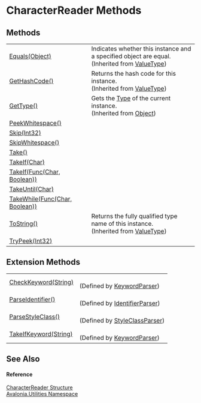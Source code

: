 # CharacterReader Methods




## Methods
<table>
<tr>
<td><a href="https://learn.microsoft.com/dotnet/api/system.valuetype.equals" target="_blank" rel="noopener noreferrer">Equals(Object)</a></td>
<td>Indicates whether this instance and a specified object are equal.<br />(Inherited from <a href="https://learn.microsoft.com/dotnet/api/system.valuetype" target="_blank" rel="noopener noreferrer">ValueType</a>)</td>
</tr>
<tr>
<td><a href="https://learn.microsoft.com/dotnet/api/system.valuetype.gethashcode" target="_blank" rel="noopener noreferrer">GetHashCode()</a></td>
<td>Returns the hash code for this instance.<br />(Inherited from <a href="https://learn.microsoft.com/dotnet/api/system.valuetype" target="_blank" rel="noopener noreferrer">ValueType</a>)</td>
</tr>
<tr>
<td><a href="https://learn.microsoft.com/dotnet/api/system.object.gettype" target="_blank" rel="noopener noreferrer">GetType()</a></td>
<td>Gets the <a href="https://learn.microsoft.com/dotnet/api/system.type" target="_blank" rel="noopener noreferrer">Type</a> of the current instance.<br />(Inherited from <a href="https://learn.microsoft.com/dotnet/api/system.object" target="_blank" rel="noopener noreferrer">Object</a>)</td>
</tr>
<tr>
<td><a href="M_Avalonia_Utilities_CharacterReader_PeekWhitespace">PeekWhitespace()</a></td>
<td> </td>
</tr>
<tr>
<td><a href="M_Avalonia_Utilities_CharacterReader_Skip">Skip(Int32)</a></td>
<td> </td>
</tr>
<tr>
<td><a href="M_Avalonia_Utilities_CharacterReader_SkipWhitespace">SkipWhitespace()</a></td>
<td> </td>
</tr>
<tr>
<td><a href="M_Avalonia_Utilities_CharacterReader_Take">Take()</a></td>
<td> </td>
</tr>
<tr>
<td><a href="M_Avalonia_Utilities_CharacterReader_TakeIf">TakeIf(Char)</a></td>
<td> </td>
</tr>
<tr>
<td><a href="M_Avalonia_Utilities_CharacterReader_TakeIf_1">TakeIf(Func(Char, Boolean))</a></td>
<td> </td>
</tr>
<tr>
<td><a href="M_Avalonia_Utilities_CharacterReader_TakeUntil">TakeUntil(Char)</a></td>
<td> </td>
</tr>
<tr>
<td><a href="M_Avalonia_Utilities_CharacterReader_TakeWhile">TakeWhile(Func(Char, Boolean))</a></td>
<td> </td>
</tr>
<tr>
<td><a href="https://learn.microsoft.com/dotnet/api/system.valuetype.tostring" target="_blank" rel="noopener noreferrer">ToString()</a></td>
<td>Returns the fully qualified type name of this instance.<br />(Inherited from <a href="https://learn.microsoft.com/dotnet/api/system.valuetype" target="_blank" rel="noopener noreferrer">ValueType</a>)</td>
</tr>
<tr>
<td><a href="M_Avalonia_Utilities_CharacterReader_TryPeek">TryPeek(Int32)</a></td>
<td> </td>
</tr>
</table>

## Extension Methods
<table>
<tr>
<td><a href="M_Avalonia_Utilities_KeywordParser_CheckKeyword">CheckKeyword(String)</a></td>
<td><br />(Defined by <a href="T_Avalonia_Utilities_KeywordParser">KeywordParser</a>)</td>
</tr>
<tr>
<td><a href="M_Avalonia_Utilities_IdentifierParser_ParseIdentifier">ParseIdentifier()</a></td>
<td><br />(Defined by <a href="T_Avalonia_Utilities_IdentifierParser">IdentifierParser</a>)</td>
</tr>
<tr>
<td><a href="M_Avalonia_Utilities_StyleClassParser_ParseStyleClass">ParseStyleClass()</a></td>
<td><br />(Defined by <a href="T_Avalonia_Utilities_StyleClassParser">StyleClassParser</a>)</td>
</tr>
<tr>
<td><a href="M_Avalonia_Utilities_KeywordParser_TakeIfKeyword">TakeIfKeyword(String)</a></td>
<td><br />(Defined by <a href="T_Avalonia_Utilities_KeywordParser">KeywordParser</a>)</td>
</tr>
</table>

## See Also


#### Reference
<a href="T_Avalonia_Utilities_CharacterReader">CharacterReader Structure</a>  
<a href="N_Avalonia_Utilities">Avalonia.Utilities Namespace</a>  

